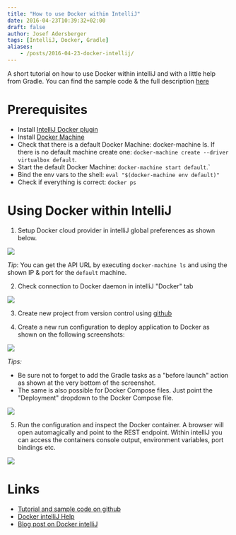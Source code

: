 ```yaml
---
title: "How to use Docker within IntelliJ"
date: 2016-04-23T10:39:32+02:00
draft: false
author: Josef Adersberger
tags: [IntelliJ, Docker, Gradle]
aliases:
    - /posts/2016-04-23-docker-intellij/
---
```

A short tutorial on how to use Docker within intelliJ and with a little help from Gradle. You can find the sample code & the full description [here](https://github.com/adersberger/intellij-docker-tutorial) 

# Prerequisites
* Install [IntelliJ Docker plugin](https://plugins.jetbrains.com/plugin/7724)
* Install [Docker Machine](https://docs.docker.com/machine/get-started)
* Check that there is a default Docker Machine: docker-machine ls. If there is no default machine create one: `docker-machine create --driver virtualbox default`.
* Start the default Docker Machine: `docker-machine start default`.`
* Bind the env vars to the shell: `eval "$(docker-machine env default)"`
* Check if everything is correct: `docker ps`

# Using Docker within IntelliJ
1) Setup Docker cloud provider in intelliJ global preferences as shown below.

![](/images/docker-pic-1.png)

*Tip*: You can get the API URL by executing `docker-machine ls` and using the shown IP & port for the `default` machine.

2) Check connection to Docker daemon in intelliJ "Docker" tab

![](/images/docker-pic-2.png)

3) Create new project from version control using [github](https://github.com/adersberger/intellij-docker-tutorial.git)

4) Create a new run configuration to deploy application to Docker as shown on the following screenshots:

![](/images/docker-pic-4.png)

*Tips:*
* Be sure not to forget to add the Gradle tasks as a "before launch" action as shown at the very bottom of the screenshot.
* The same is also possible for Docker Compose files. Just point the "Deployment" dropdown to the Docker Compose file.

![](/images/docker-pic-5.png)

5) Run the configuration and inspect the Docker container. A browser will open automagically and point to the REST endpoint. Within intelliJ you can access the containers console output, environment variables, port bindings etc.

![](/images/docker-pic-3.png)

 # Links

* [Tutorial and sample code on github](https://github.com/adersberger/intellij-docker-tutorial)
* [Docker intelliJ Help](https://www.jetbrains.com/help/idea/2016.1/docker.html)
* [Blog post on Docker intelliJ](https://blog.jetbrains.com/idea/2015/03/docker-support-in-intellij-idea-14-1)



